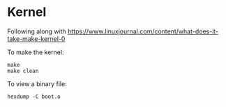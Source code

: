 # Kernel

Following along with https://www.linuxjournal.com/content/what-does-it-take-make-kernel-0


To make the kernel:

    make
    make clean



To view a binary file:

    hexdump -C boot.o
